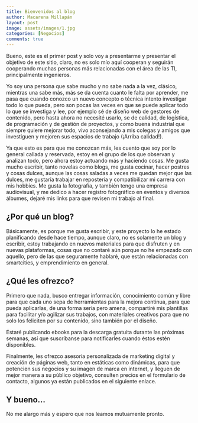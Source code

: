 ```yaml
---
title: Bienvenidos al blog
author: Macarena Millapán
layout: post
image: assets/images/1.jpg
categories: [Negocios]
comments: true
---
```

Bueno, este es el primer post y solo voy a presentarme y presentar el objetivo de este sitio, claro, no es solo mío aquí cooperan y seguirán cooperando muchas personas más relacionadas con el área de las TI, principalmente ingenieros.

Yo soy una persona que sabe mucho y no sabe nada a la vez, clásico, mientras una sabe más, más se da cuenta cuanto le falta por aprender, me pasa que cuando conozco un nuevo concepto o técnica intento investigar todo lo que pueda, pero son pocas las veces en que se puede aplicar todo lo que se investiga y lee, por ejemplo sé de diseño web de gestores de contenido, pero hasta ahora no necesité usarlo, se de calidad, de logística, de programación y de gestión de proyectos, y como buena industrial que siempre quiere mejorar todo, vivo aconsejando a mis colegas y amigos que investiguen y mejoren sus espacios de trabajo (¡Arriba calidad!).

Ya que esto es para que me conozcan más, les cuento que soy por lo general callada y reservada, estoy en el grupo de los que observan y analizan todo, pero ahora estoy actuando más y haciendo cosas. Me gusta mucho escribir, tanto novelas como blogs, me gusta cocinar, hacer postres y cosas dulces, aunque las cosas saladas a veces me quedan mejor que las dulces, me gustaría trabajar en repostería y compatibilizar mi carrera con mis hobbies. Me gusta la fotografía, y también tengo una empresa audiovisual, y me dedico a hacer registro fotográfico en eventos y diversos álbumes, dejaré mis links para que revisen mi trabajo al final.

## ¿Por qué un blog?

Básicamente, es porque me gusta escribir, y este proyecto lo he estado planificando desde hace tiempo, aunque claro, no es solamente un blog y escribir, estoy trabajando en nuevos materiales para que disfruten y en nuevas plataformas, cosas que no contaré aún porque no he empezado con aquello, pero de las que seguramente hablaré, que están relacionadas con smartcities, y emprendimiento en general.

## ¿Qué les ofrezco?

Primero que nada, busco entregar información, conocimiento común y libre para que cada uno sepa de herramientas para la mejora continua, para que pueda aplicarlas, de una forma seria pero amena, compartiré mis plantillas para facilitar y/o agilizar sus trabajos, con materiales creativos para que no solo los feliciten por su contenido, sino también por el diseño. 

Estaré publicando ebooks para la descarga gratuita durante las próximas semanas, así que suscríbanse para notificarles cuando éstos estén disponibles.

Finalmente, les ofrezco asesoría personalizada de marketing digital y creación de páginas web, tanto en estáticas como dinámicas, para que potencien sus negocios y su imagen de marca en internet, y lleguen de mejor manera a su público objetivo, consulten precios en el formulario de contacto, algunos ya están publicados en el siguiente enlace.

## Y bueno…

No me alargo más y espero que nos leamos mutuamente pronto.